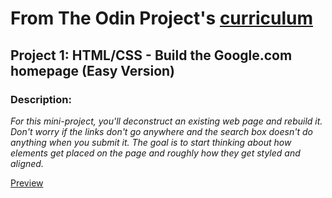 # From The Odin Project's [curriculum](http://www.theodinproject.com/web-development-101/html-css)
## Project 1: HTML/CSS - Build the Google.com homepage (Easy Version)
### Description:
*For this mini-project, you'll deconstruct an existing web page and rebuild it. Don't worry if the links don't go anywhere and the search box doesn't do anything when you submit it. The goal is to start thinking about how elements get placed on the page and roughly how they get styled and aligned.*

[Preview](https://cdn.rawgit.com/dennzimm/the_odin_project/bbbbf871/001_google_homepage_easy/index.html)